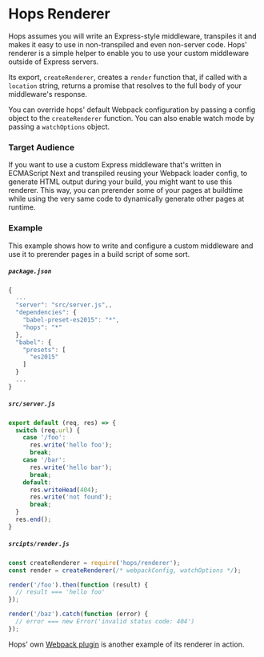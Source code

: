 
# Hops Renderer

Hops assumes you will write an Express-style middleware, transpiles it and makes it easy to use in non-transpiled and even non-server code. Hops' renderer is a simple helper to enable you to use your custom middleware outside of Express servers.

Its export, `createRenderer`, creates a `render` function that, if called with a `location` string, returns a promise that resolves to the full body of your middleware's response.

You can override hops' default Webpack configuration by passing a config object to the `createRenderer` function. You can also enable watch mode by passing a `watchOptions` object.


### Target Audience

If you want to use a custom Express middleware that's written in ECMAScript Next and transpiled reusing your Webpack loader config, to generate HTML output during your build, you might want to use this renderer. This way, you can prerender some of your pages at buildtime while using the very same code to dynamically generate other pages at runtime.


### Example

This example shows how to write and configure a custom middleware and use it to prerender pages in a build script of some sort.


##### `package.json`

```javascript
{
  ...
  "server": "src/server.js",,
  "dependencies": {
    "babel-preset-es2015": "*",
    "hops": "*"
  },
  "babel": {
    "presets": [
      "es2015"
    ]
  }
  ...
}
```

##### `src/server.js`

```javascript
export default (req, res) => {
  switch (req.url) {
    case '/foo':
      res.write('hello foo');
      break;
    case '/bar':
      res.write('hello bar');
      break;
    default:
      res.writeHead(404);
      res.write('not found');
      break;
  }
  res.end();
}
```

##### `srcipts/render.js`

```javascript
const createRenderer = require('hops/renderer');
const render = createRenderer(/* webpackConfig, watchOptions */);

render('/foo').then(function (result) {
  // result === 'hello foo'
});

render('/baz').catch(function (error) {
  // error === new Error('invalid status code: 404')
});
```

Hops' own [Webpack plugin](https://github.com/xing/hops/blob/master/plugin/index.js) is another example of its renderer in action.
